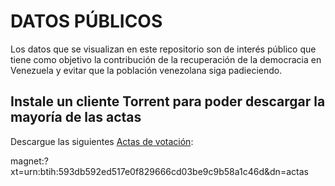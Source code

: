 # DATOS PÚBLICOS

Los datos que se visualizan en este repositorio son de interés público que tiene como objetivo la contribución de la recuperación de la democracia en Venezuela y evitar que la población venezolana siga padieciendo.


## Instale un cliente Torrent para poder descargar la mayoría de las actas

Descargue las siguientes [Actas de votación](magnet:?xt=urn:btih:593db592ed517e0f829666cd03be9c9b58a1c46d&dn=actas "Actas de votación"):

magnet:?xt=urn:btih:593db592ed517e0f829666cd03be9c9b58a1c46d&dn=actas

